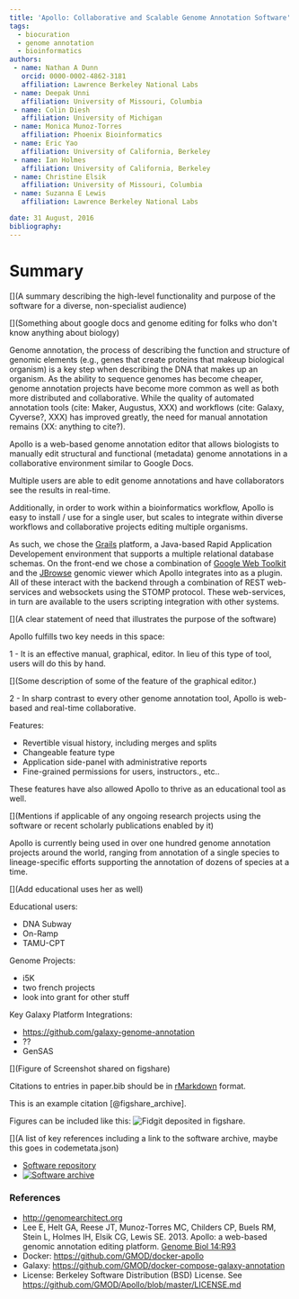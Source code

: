 ```yaml
---
title: 'Apollo: Collaborative and Scalable Genome Annotation Software'
tags:
  - biocuration
  - genome annotation
  - bioinformatics
authors:
 - name: Nathan A Dunn
   orcid: 0000-0002-4862-3181
   affiliation: Lawrence Berkeley National Labs 
 - name: Deepak Unni
   affiliation: University of Missouri, Columbia
 - name: Colin Diesh
   affiliation: University of Michigan
 - name: Monica Munoz-Torres
   affiliation: Phoenix Bioinformatics
 - name: Eric Yao
   affiliation: University of California, Berkeley
 - name: Ian Holmes
   affiliation: University of California, Berkeley
 - name: Christine Elsik
   affiliation: University of Missouri, Columbia
 - name: Suzanna E Lewis
   affiliation: Lawrence Berkeley National Labs 

date: 31 August, 2016
bibliography: 
---
```


# Summary

[](A summary describing the high-level functionality and purpose of the software for a diverse, non-specialist audience)

[](Something about google docs and genome editing for folks who don't know anything about biology)

Genome annotation, the process of describing the function and structure of genomic elements (e.g., genes that create proteins that makeup biological organism) is a key step when describing the DNA that makes up an organism.
As the ability to sequence genomes has become cheaper, genome annotation projects have become more common as well as both more distributed and collaborative. 
While the quality of automated annotation tools (cite: Maker, Augustus, XXX) and workflows (cite: Galaxy, Cyverse?, XXX) has improved greatly, the need for manual annotation remains (XX: anything to cite?).

Apollo is a web-based genome annotation editor that allows biologists to manually edit structural and functional (metadata) genome annotations in a collaborative environment similar to Google Docs.  

Multiple users are able to edit genome annotations and have collaborators see the results in real-time. 

Additionally, in order to work within a bioinformatics workflow, Apollo is easy to install / use for a single user, but scales to integrate within diverse workflows and collaborative projects editing multiple organisms.   


As such, we chose the [Grails](https://grails.org/) platform, a Java-based Rapid Application Developement environment that
supports a multiple relational database schemas.  On the front-end we chose a combination of [Google Web
Toolkit](http://www.gwtproject.org/) and the [JBrowse](http://jbrowse.org) genomic viewer which Apollo integrates into
as a plugin.  All of these interact with the backend through a combination of REST web-services and websockets using the
STOMP protocol.  These web-services, in turn are available to the users scripting integration with other systems.


[](A clear statement of need that illustrates the purpose of the software)

Apollo fulfills two key needs in this space:

1 - It is an effective manual, graphical, editor.  In lieu of this type of tool, users will do this by hand.

[](Some description of some of the feature of the graphical editor.)

2 - In sharp contrast to every other genome annotation tool, Apollo is web-based and real-time collaborative.   


Features:
- Revertible visual history, including merges and splits
- Changeable feature type
- Application side-panel with administrative reports
- Fine-grained permissions for users, instructors., etc..

These features have also allowed Apollo to thrive as an educational tool as well.


[](Mentions if applicable of any ongoing research projects using the software or recent scholarly publications enabled by it)

Apollo is currently being used in over one hundred genome annotation projects around the world, ranging from annotation
of a single species to lineage-specific efforts supporting the annotation of dozens of species at a time.


[](Add educational uses her as well)

Educational users:  
- DNA Subway
- On-Ramp
- TAMU-CPT

Genome Projects:
- i5K
- two french projects
- look into grant for other stuff 


Key Galaxy Platform Integrations:
- https://github.com/galaxy-genome-annotation
- ??
- GenSAS

[](Figure of Screenshot shared on figshare)


Citations to entries in paper.bib should be in
[rMarkdown](http://rmarkdown.rstudio.com/authoring_bibliographies_and_citations.html)
format.

This is an example citation [@figshare_archive].

Figures can be included like this: ![Fidgit deposited in figshare.](figshare_article.png)

[](A list of key references including a link to the software archive, maybe this goes in codemetata.json)

* [Software repository](https://github.com/gmod/apollo/)
* [![Software archive](https://zenodo.org/badge/DOI/10.5281/zenodo.1063658.svg)](https://doi.org/10.5281/zenodo.1063658)

### References

* http://genomearchitect.org  
* Lee E, Helt GA, Reese JT, Munoz-Torres MC, Childers CP, Buels RM, Stein L, Holmes IH, Elsik CG, Lewis SE. 2013. Apollo: a web-based genomic annotation editing platform. [Genome Biol 14:R93](http://genomebiology.com/2013/14/8/R93/abstract)
* Docker: https://github.com/GMOD/docker-apollo
* Galaxy: https://github.com/GMOD/docker-compose-galaxy-annotation
* License: Berkeley Software Distribution (BSD) License. See https://github.com/GMOD/Apollo/blob/master/LICENSE.md 



